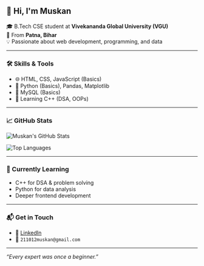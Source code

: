 ## 👋 Hi, I'm Muskan

🎓 B.Tech CSE student at **Vivekananda Global University (VGU)**  
📍 From **Patna, Bihar**  
💡 Passionate about web development, programming, and data  

---

### 🛠️ Skills & Tools

- 🌐 HTML, CSS, JavaScript (Basics)
- 🐍 Python (Basics), Pandas, Matplotlib
- 💾 MySQL (Basics)
- 🧮 Learning C++ (DSA, OOPs)

---

### 📈 GitHub Stats

![Muskan's GitHub Stats](https://github-readme-stats.vercel.app/api?username=muskancs50&show_icons=true&theme=tokyonight)

![Top Languages](https://github-readme-stats.vercel.app/api/top-langs/?username=muskancs50&layout=compact&theme=tokyonight)

---

### 🌱 Currently Learning

- C++ for DSA & problem solving  
- Python for data analysis  
- Deeper frontend development

---

### 📬 Get in Touch

- 💼 [LinkedIn](https://www.linkedin.com/in/muskan-kumari-0886b537b/)  
- 📧 `211012muskan@gmail.com`

---

_“Every expert was once a beginner.”_
